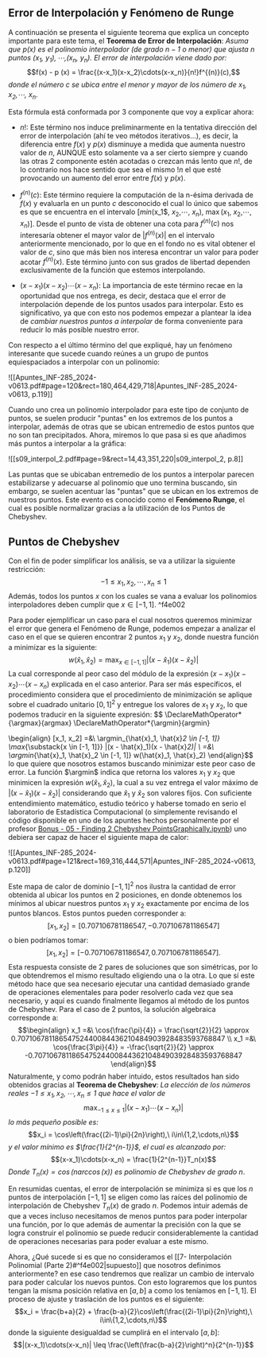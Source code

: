 $$
\newcommand{\bm}[1]{\boldsymbol{#1}}
\newcommand{\bmt}[1]{\bm{\text{#1}}}
\newcommand{\bmf}[1]{\mathbf{#1}}
\DeclareMathOperator*{\argmax}{argmax}
\DeclareMathOperator*{\argmin}{argmin}
$$
## Error de Interpolación y Fenómeno de Runge

A continuación se presenta el siguiente teorema que explica un concepto importante para este tema, el **Teorema de Error de Interpolación**: *Asuma que $p(x)$ es el polinomio interpolador (de grado $n-1$ o menor) que ajusta $n$ puntos ($x_1$, $y_1$)$,\cdots,$($x_n$, $y_n$). El error de interpolación viene dado por:*
$$f(x) - p (x) = \frac{(x-x_1)(x-x_2)\cdots(x-x_n)}{n!}f^{(n)}(c),$$
*donde el número $c$ se ubica entre el menor y mayor de los número de $x_1$, $x_2$,$\cdots$, $x_n$*.

Esta fórmula está conformada por 3 componente que voy a explicar ahora:
- $n!$: Este término nos induce preliminarmente en la tentativa dirección del error de interpolación (ahí te veo métodos iterativos...), es decir, la diferencia entre $f(x)$ y $p(x)$ disminuye a medida que aumenta nuestro valor de $n$, AUNQUE esto solamente va a ser cierto siempre y cuando las otras 2 componente estén acotadas o crezcan más lento que $n!$, de lo contrario nos hace sentido que sea el mismo $!n$ el que esté provocando un aumento del error entre $f(x)$ y $p(x)$.

- $f^{(n)}(c)$: Este término requiere la computación de la n-ésima derivada de $f(x)$ y evaluarla en un punto $c$ desconocido el cual lo único que sabemos es que se encuentra en el intervalo \[$min($x_1$, $x_2$,$\cdots$, $x_n$), $\max$($x_1$, $x_2$,$\cdots$, $x_n$)\]. Desde el punto de vista de obtener una cota para $f^{(n)}(c)$ nos interesaría obtener el mayor valor de $|f^{(n)}(x)|$ en el intervalo anteriormente mencionado, por lo que en el fondo no es vital obtener el valor de $c$, sino que más bien nos interesa encontrar un valor para poder acotar $f^{(n)}(x)$. Este término junto con sus grados de libertad dependen exclusivamente de la función que estemos interpolando.

- $(x-x_1)(x-x_2)\cdots(x-x_n)$: La importancia de este término recae en la oportunidad que nos entrega, es decir, destaca que el error de interpolación depende de los puntos usados para interpolar. Esto es significativo, ya que con esto nos podemos empezar a plantear la idea de *cambiar nuestros puntos a interpolar* de forma conveniente para reducir lo más posible nuestro error.

Con respecto a el último término del que expliqué, hay un fenómeno interesante que sucede cuando reúnes a un grupo de puntos equiespaciados a interpolar con un polinomio:

![[Apuntes_INF-285_2024-v0613.pdf#page=120&rect=180,464,429,718|Apuntes_INF-285_2024-v0613, p.119]]

Cuando uno crea un polinomio interpolador para este tipo de conjunto de puntos, se suelen producir "puntas" en los extremos de los puntos a interpolar, además de otras que se ubican entremedio de estos puntos que no son tan precipitados. Ahora, miremos lo que pasa si es que añadimos más puntos a interpolar a la gráfica:

![[s09_interpol_2.pdf#page=9&rect=14,43,351,220|s09_interpol_2, p.8]]

Las puntas que se ubicaban entremedio de los puntos a interpolar parecen estabilizarse y adecuarse al polinomio que uno termina buscando, sin embargo, se suelen acentuar las "puntas" que se ubican en los extremos de nuestros puntos. Este evento es conocido como el **Fenómeno Runge**, el cual es posible normalizar gracias a la utilización de los Puntos de Chebyshev.

## Puntos de Chebyshev

Con el fin de poder simplificar los análisis, se va a utilizar la siguiente restricción:
$$-1 \leq x_1, x_2,\cdots,x_n \leq 1$$
Además, todos los puntos $x$ con los cuales se vana a evaluar los polinomios interpoladores deben cumplir que $x \in [-1,1]$. ^f4e002

Para poder ejemplificar un caso para el cual nosotros queremos minimizar el error que genera el Fenómeno de Runge, podemos empezar a analizar el caso en el que se quieren encontrar 2 puntos $x_1$ y $x_2$, donde nuestra función a minimizar es la siguiente:
$$w(\hat{x}_1, \hat{x}_2) = \max_{x \in [-1,1]} |(x-\hat{x}_1)(x-\hat{x}_2)|$$
La cual corresponde al peor caso del módulo de la expresión $(x-x_1)(x-x_2)\cdots(x-x_n)$ explicada en el caso anterior. Para ser más específicos, el procedimiento considera que el procedimiento de minimización se aplique sobre el cuadrado unitario $[0,1]^2$ y entregue los valores de $x_1$ y $x_2$, lo que podemos traducir en la siguiente expresión:
$$
\DeclareMathOperator*{\argmax}{argmax}
\DeclareMathOperator*{\argmin}{argmin}
	
\begin{align}
	[x_1, x_2] =&\ \argmin_{\hat{x}_1, \hat{x}_2 \in [-1, 1]} \max_{\substack{x \in [-1, 1]}} |(x - \hat{x}_1)(x - \hat{x}_2)| \\
	=&\ \argmin_{\hat{x}_1, \hat{x}_2 \in [-1, 1]} w(\hat{x}_1, \hat{x}_2) 
\end{align}$$
lo que quiere que nosotros estamos buscando minimizar este peor caso de error. La función $\argmin$ indica que retorna los valores $x_1$ y $x_2$ que minimicen la expresión $w(\hat{x}_1, \hat{x}_2)$, la cual a su vez entrega el valor máximo de $|(x - \hat{x}_1)(x - \hat{x}_2)|$ considerando que $\hat{x}_1$ y $\hat{x}_2$ son valores fijos. Con suficiente entendimiento matemático, estudio teórico y haberse tomado en serio el laboratorio de Estadística Computacional (o simplemente revisando el código disponible en uno de los apuntes hechos personalmente por el profesor [Bonus - 05 - Finding 2 Chebyshev PointsGraphically.ipynb](https://github.com/tclaudioe/Scientific-Computing/tree/master/SC1v2)) uno debiera ser capaz de hacer el siguiente mapa de calor:

![[Apuntes_INF-285_2024-v0613.pdf#page=121&rect=169,316,444,571|Apuntes_INF-285_2024-v0613, p.120]]

Este mapa de calor de dominio $[-1,1]^2$ nos ilustra la cantidad de error obtenida al ubicar los puntos en 2 posiciones, en donde obtenemos los mínimos al ubicar nuestros puntos $x_1$ y $x_2$ exactamente por encima de los puntos blancos. Estos puntos pueden corresponder a:
$$[x_1,x_2] = [0.707106781186547, −0.707106781186547]$$
o bien podríamos tomar:
$$[x_1,x_2] = [−0.707106781186547, 0.707106781186547].$$
Esta respuesta consiste de 2 pares de soluciones que son simétricas, por lo que obtendremos el mismo resultado eligiendo una o la otra. Lo que sí este método hace que sea necesario ejecutar una cantidad demasiado grande de operaciones elementales para poder resolverlo cada vez que sea necesario, y aquí es cuando finalmente llegamos al método de los puntos de Chebyshev. Para el caso de 2 puntos, la solución algebraica corresponde a:
$$\begin{align}
	x_1 =&\ \cos{\frac{\pi}{4}} = \frac{\sqrt{2}}{2} \approx 0.70710678118654752440084436210484903928483593768847 \\
	x_1 =&\ \cos{\frac{3\pi}{4}} = -\frac{\sqrt{2}}{2} \approx -0.70710678118654752440084436210484903928483593768847
\end{align}$$
Naturalmente, y como podrán haber intuido, estos resultados han sido obtenidos gracias al **Teorema de Chebyshev**: *La elección de los números reales $-1 \leq x_1,x_2,\cdots,x_n \leq 1$ que hace el valor de*
$$\max_{-1 \leq x \leq 1}{|(x-x_1)\cdots(x-x_n)|}$$
*lo más pequeño posible es:*
$$x_i = \cos\left(\frac{(2i-1)\pi}{2n}\right),\ i\in\{1,2,\cdots,n\}$$
*y el valor mínimo es $\frac{1}{2^{n-1}}$, el cual es alcanzado por:*
$$(x-x_1)\cdots(x-x_n) = \frac{1}{2^{n-1}}T_n(x)$$
*Donde $T_n(x) = \cos(n\arccos(x))$ es polinomio de Chebyshev de grado $n$*.

En resumidas cuentas, el error de interpolación se minimiza si es que los $n$ puntos de interpolación $[-1,1]$ se eligen como las raíces del polinomio de interpolación de Chebyshev $T_n(x)$ de grado $n$. Podemos intuir además de que a veces incluso necesitamos de menos puntos para poder interpolar una función, por lo que además de aumentar la precisión con la que se logra construir el polinomio se puede reducir considerablemente la cantidad de operaciones necesarias para poder evaluar a este mismo.

Ahora, ¿Qué sucede si es que no consideramos el [[7- Interpolación Polinomial (Parte 2)#^f4e002|supuesto]] que nosotros definimos anteriormente? en ese caso tendremos que realizar un cambio de intervalo para poder calcular los nuevos puntos. Con esto lograremos que los puntos tengan la misma posición relativa en $[a,b]$ a como los teníamos en $[-1,1]$. El proceso de ajuste y traslación de los puntos es el siguiente:
$$x_i = \frac{b+a}{2} + \frac{b-a}{2}\cos\left(\frac{(2i-1)\pi}{2n}\right),\ i\in\{1,2,\cdots,n\}$$
donde la siguiente desigualdad se cumplirá en el intervalo $[a,b]$:
$$|(x-x_1)\cdots(x-x_n)| \leq \frac{\left(\frac{b-a}{2}\right)^n}{2^{n-1}}$$
